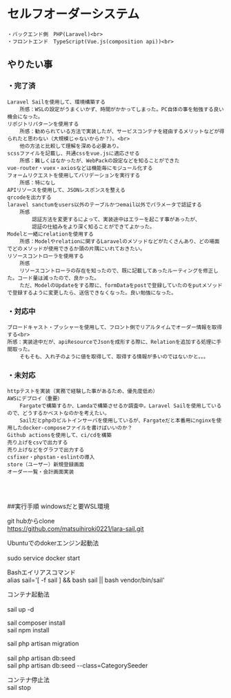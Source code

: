 # セルフオーダーシステム<br>
    ・バックエンド側　PHP(Laravel)<br>
    ・フロントエンド　TypeScript(Vue.js(composition api))<br>

## やりたい事<br>
### ・完了済<br>
    Laravel Sailを使用して、環境構築する
        所感：WSLの設定がうまくいかず、時間がかかってしまった。PC自体の事を勉強する良い機会になった。
    リポジトリパターンを使用する
        所感：勧められている方法で実装したが、サービスコンテナを経由するメリットなどが得られたと思わない（大規模じゃないからか？）。<br>
        他の方法と比較して理解を深める必要あり。
    scssファイルを記載し、共通cssをvue.jsに適応させる
        所感：難しくはなかったが、WebPackの設定などを知ることができた
    vue-router・vuex・axiosなどは機能毎にモジュール化する
    フォームリクエストを使用してバリデーションを実行する
        所感：特になし
    APIリソースを使用して、JSONレスポンスを整える
    qrcodeを出力する
    laravel sanctumをusers以外のテーブルかつemail以外でパラメータで認証する
        所感
            認証方法を変更するによって、実装途中はエラーを起こす事があったが、
            認証の仕組みをより深く知ることができてよかった。
    Modelと一緒にrelationを使用する
        所感：Modelやrelationに関するLaravelのメソッドなどがたくさんあり、どの場面でどのメソッドが使用できるか頭の片隅にいれておきたい。
    リソースコントローラを使用する
        所感
        リソースコントローラの存在を知ったので、既に記載してあったルーティングを修正した。コード量は減ったので、良かった。
        ただ、ModelのUpdateをする際に、formDataをpostで登録していたのをputメソッドで登録するように変更したら、送信できなくなった。良い勉強になった。

### ・対応中<br>
    ブロードキャスト・プッシャーを使用して、フロント側でリアルタイムでオーダー情報を取得する<br>
    所感：実装途中だが、apiResourceでJsonを成形する際に、Relationを追加する処理に手間取った。
        そもそも、入れ子のように値を取得して、取得する情報が多いのではないかと。。。

### ・未対応<br>
    httpテストを実装（実務で経験した事があるため、優先度低め）
    AWSにデプロイ（重要）
        Fargateで構築するか、Lamdaで構築させるか調査中。Laravel Sailを使用しているので、どうするかベストなのかを考えたい。
        Sailだとphpのビルトインサーバを使用しているが、Fargateだと本番用にnginxを使用したdocker-composeファイルを書けばいいのか？
    Github actionsを使用して、ci/cdを構築
    売り上げをcsvで出力する
    売り上げなどをグラフで出力する
    csfixer・phpstan・eslintの導入
    store（ユーザー）新規登録画面
    オーダー一覧・会計画面実装
   <br><br> 

##実行手順
windowsだと要WSL環境<br>

git hubからclone<br>
https://github.com/matsuihiroki0221/lara-sail.git<br>

Ubuntuでのdokerエンジン起動法<br><br>
sudo service docker start<br>

Bashエイリアスコマンド<br>
alias sail='[ -f sail ] && bash sail || bash vendor/bin/sail'<br>

コンテナ起動法<br><br>
sail up -d<br>

sail composer install<br>
sail npm install<br>

sail php artisan migration<br><br>
sail php artisan db:seed<br>
sail php artisan db:seed --class=CategorySeeder<br>

コンテナ停止法<br>
sail stop<br>
